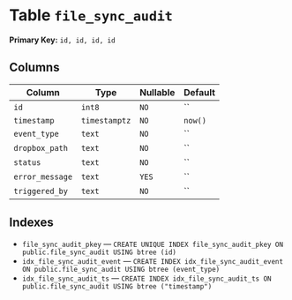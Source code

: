 # Table `file_sync_audit`

**Primary Key:** `id, id, id, id`

## Columns

| Column | Type | Nullable | Default |
|---|---|---|---|
| `id` | `int8` | `NO` | `` |
| `timestamp` | `timestamptz` | `NO` | `now()` |
| `event_type` | `text` | `NO` | `` |
| `dropbox_path` | `text` | `NO` | `` |
| `status` | `text` | `NO` | `` |
| `error_message` | `text` | `YES` | `` |
| `triggered_by` | `text` | `NO` | `` |

## Indexes

- `file_sync_audit_pkey` — `CREATE UNIQUE INDEX file_sync_audit_pkey ON public.file_sync_audit USING btree (id)`
- `idx_file_sync_audit_event` — `CREATE INDEX idx_file_sync_audit_event ON public.file_sync_audit USING btree (event_type)`
- `idx_file_sync_audit_ts` — `CREATE INDEX idx_file_sync_audit_ts ON public.file_sync_audit USING btree ("timestamp")`